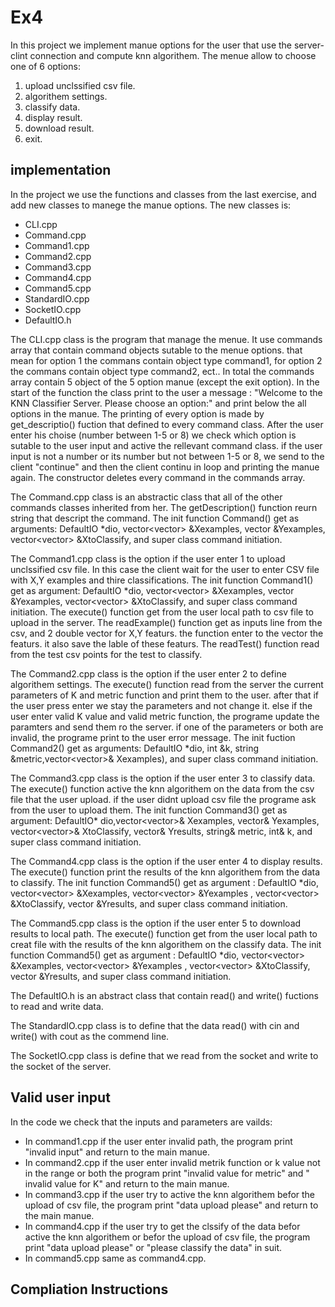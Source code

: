 # Ex4

In this project we implement manue options for the user that use the server-clint connection and compute knn algorithem. The menue allow to choose one of 6 options:

 1) upload unclssified csv file.
 2) algorithem settings.
 3) classify data.
 4) display result.
 5) download result.
 6) exit.

## implementation

In the project we use the functions and classes from the last exercise, and add new classes to manege the manue options. The new classes is:
 - CLI.cpp
 - Command.cpp
 - Command1.cpp
 - Command2.cpp
 - Command3.cpp
 - Command4.cpp
 - Command5.cpp
 - StandardIO.cpp
 - SocketIO.cpp
 - DefaultIO.h

The CLI.cpp class is the program that manage the menue. It use commands array that contain command objects sutable to the menue options. that mean for option 1 the commans contain object type command1, for option 2 the commans contain object type command2, ect..
In total the commands array contain 5 object of the 5 option manue (except the exit option). In the start of the function the class print to the user a message : "Welcome to the KNN Classifier Server. Please choose an option:" and print below the all options in the manue. The printing of every option is made by get_descriptio() fuction that defined to every command class. After the user enter his choise (number between 1-5 or 8) we check which option is sutable to the user input and active the rellevant command class. if the user input is not a number or its number but not between 1-5 or 8, we send to the client "continue" and then the client continu in loop and printing the manue again. The constructor deletes every command in the commands array.

The Command.cpp class is an abstractic class that all of the other commands classes inherited from her. The getDescription() function reurn string that descript the command. The init function Command() get as arguments: DefaultIO *dio, vector<vector<double>> &Xexamples, vector<string> &Yexamples, vector<vector<double>> &XtoClassify, and super class command initiation.
   

The Command1.cpp class is the option if the user enter 1 to upload unclssified csv file. In this case the client wait for the user to enter CSV file with X,Y examples and thire classifications. The init function Command1() get as argument: DefaultIO *dio, vector<vector<double>> &Xexamples, vector<string> &Yexamples, vector<vector<double>> &XtoClassify, and super class command initiation. The execute() function get from the user local path to csv file to upload in the server. The readExample() function get as inputs line from the csv, and 2 double vector for X,Y featurs. the function enter to the vector the featurs. it also save the lable of these featurs. The readTest() function read from the test csv points for the test to classify. 


The Command2.cpp class is the option if the user enter 2 to define algorithem settings.  The execute() function read from the server the current parameters of K and metric function and print them to the user. after that if the user press enter we stay the parameters and not change it. else if the user enter valid K value and valid metric function, the programe update the paramters and send them ro the server. if one of the parameters or both are invalid, the programe print to the user error message. The init fuction Command2() get as arguments: DefaultIO *dio, int &k, string &metric,vector<vector<double>>& Xexamples), and super class command initiation.
    
 
The Command3.cpp class is the option if the user enter 3 to classify data. The execute() function active the knn algorithem on the data from the csv file that the user upload. if the user didnt upload csv file the programe ask from the user to upload them. The init function Command3() get as argument: DefaultIO* dio,vector<vector<double>>& Xexamples, vector<string>& Yexamples, vector<vector<double>>& XtoClassify, vector<string>& Yresults, string& metric, int& k, and super class command initiation.
 
The Command4.cpp class is the option if the user enter 4 to display results. The execute() function print the results of the knn algorithem from the data to classify. The init function Command5() get as argument : DefaultIO *dio, vector<vector<double>> &Xexamples, vector<vector<double>> &Yexamples , vector<vector<double>> &XtoClassify, vector<string> &Yresults, and super class command initiation.

The Command5.cpp class is the option if the user enter 5 to download results to local path. The execute() function get from the user local path to creat file with the results of the knn algorithem on the classify data. The init function Command5() get as argument : DefaultIO *dio, vector<vector<double>> &Xexamples, vector<vector<double>> &Yexamples , vector<vector<double>> &XtoClassify, vector<string> &Yresults, and super class command initiation.

 The DefaultIO.h is an abstract class that contain read() and write() fuctions to read and write data.
 
 The StandardIO.cpp class is to define that the data read() with cin and write() with cout as the commend line.
 
 The SocketIO.cpp class is define that we read from the socket and write to the socket of the server.

 ## Valid user input
 In the code we check that the inputs and parameters are vailds:
  - In command1.cpp if the user enter invalid path, the program print "invalid input" and return to the main manue.
  - In command2.cpp if the user enter invalid metrik function or k value not in the range or both the program print "invalid value for metric" and " invalid value for K" and return to the main manue.
  - In command3.cpp if the user try to active the knn algorithem befor the upload of csv file, the program print "data upload please" and return to the main manue.
  - In command4.cpp if the user try to get the clssify of the data befor active the knn algorithem or befor the upload of csv file, the program print "data upload please" or "please classify the data" in suit.
  - In command5.cpp same as command4.cpp.
 
 ## Compliation Instructions
